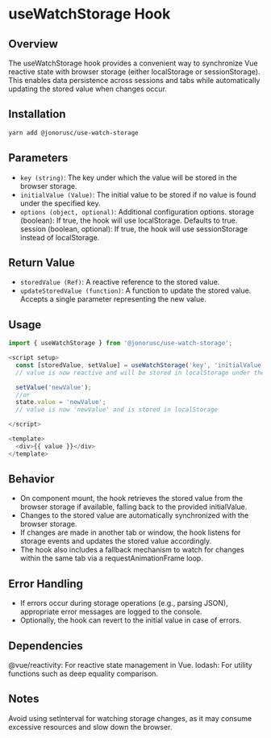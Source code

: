 # useWatchStorage Hook

## Overview

The useWatchStorage hook provides a convenient way to synchronize Vue reactive state with browser storage (either localStorage or sessionStorage). This enables data persistence across sessions and tabs while automatically updating the stored value when changes occur.

## Installation

```bash
yarn add @jonorusc/use-watch-storage
```

## Parameters

- `key (string)`: The key under which the value will be stored in the browser storage.
- `initialValue (Value)`: The initial value to be stored if no value is found under the specified key.
- `options (object, optional)`: Additional configuration options.
  storage (boolean): If true, the hook will use localStorage. Defaults to true.
  session (boolean, optional): If true, the hook will use sessionStorage instead of localStorage.

## Return Value

- `storedValue (Ref)`: A reactive reference to the stored value.
- `updateStoredValue (function)`: A function to update the stored value. Accepts a single parameter representing the new value.

## Usage

```javascript
import { useWatchStorage } from '@jonorusc/use-watch-storage';

<script setup>
  const [storedValue, setValue] = useWatchStorage('key', 'initialValue');
  // value is now reactive and will be stored in localStorage under the key 'key'

  setValue('newValue');
  //or
  state.value = 'newValue';
  // value is now 'newValue' and is stored in localStorage

</script>

<template>
  <div>{{ value }}</div>
</template>

```

## Behavior

- On component mount, the hook retrieves the stored value from the browser storage if available, falling back to the provided initialValue.
- Changes to the stored value are automatically synchronized with the browser storage.
- If changes are made in another tab or window, the hook listens for storage events and updates the stored value accordingly.
- The hook also includes a fallback mechanism to watch for changes within the same tab via a requestAnimationFrame loop.

## Error Handling

- If errors occur during storage operations (e.g., parsing JSON), appropriate error messages are logged to the console.
- Optionally, the hook can revert to the initial value in case of errors.

## Dependencies

@vue/reactivity: For reactive state management in Vue.
lodash: For utility functions such as deep equality comparison.

## Notes

Avoid using setInterval for watching storage changes, as it may consume excessive resources and slow down the browser.
